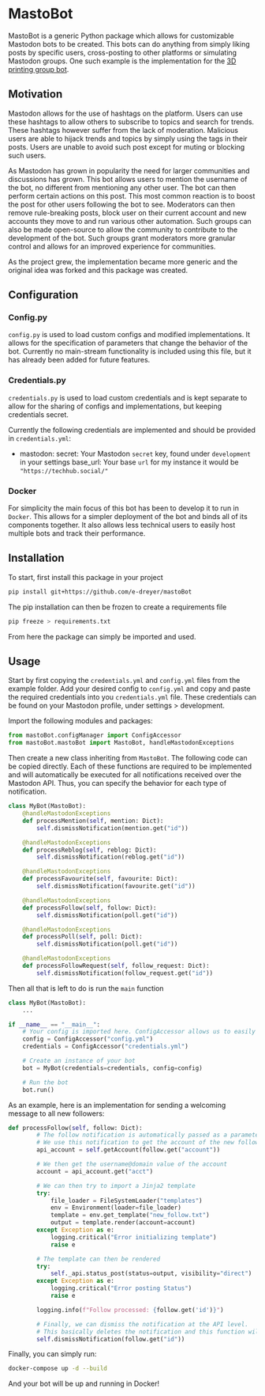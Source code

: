 # MastoBot

MastoBot is a generic Python package which allows for customizable Mastodon bots to be created. This bots can do anything from simply liking posts by specific users, cross-posting to other platforms or simulating Mastodon groups. One such example is the implementation for the [3D printing group bot](https://github.com/e-dreyer/mastoBot-3D).

## Motivation

Mastodon allows for the use of hashtags on the platform. Users can use these hashtags to allow others to subscribe to topics and search for trends. These hashtags however suffer from the lack of moderation. Malicious users are able to hijack trends and topics by simply using the tags in their posts. Users are unable to avoid such post except for muting or blocking such users.

As Mastodon has grown in popularity the need for larger communities and discussions has grown. This bot allows users to mention the username of the bot, no different from mentioning any other user. The bot can then perform certain actions on this post. This most common reaction is to boost the post for other users following the bot to see. Moderators can then remove rule-breaking posts, block user on their current account and new accounts they move to and run various other automation. Such groups can also be made open-source to allow the community to contribute to the development of the bot. Such groups grant moderators more granular control and allows for an improved experience for communities.

As the project grew, the implementation became more generic and the original idea was forked and this package was created.

## Configuration

### Config.py

`config.py` is used to load custom configs and modified implementations. It allows for the specification of parameters that change the behavior of the bot. Currently no main-stream functionality is included using this file, but it has already been added for future features.

### Credentials.py

`credentials.py` is used to load custom credentials and is kept separate to allow for the sharing of configs and implementations, but keeping credentials secret.

Currently the following credentials are implemented and should be provided in `credentials.yml`:

- mastodon:
    secret: Your Mastodon `secret` key, found under `development` in your settings
    base_url: Your base `url` for my instance it would be `"https://techhub.social/"`

### Docker

For simplicity the main focus of this bot has been to develop it to run in `Docker`. This allows for a simpler deployment of the bot and binds all of its components together. It also allows less technical users to easily host multiple bots and track their performance.

## Installation

To start, first install this package in your project

```bash
pip install git+https://github.com/e-dreyer/mastoBot
```

The pip installation can then be frozen to create a requirements file

```bash
pip freeze > requirements.txt
```

From here the package can simply be imported and used.

## Usage

Start by first copying the `credentials.yml` and `config.yml` files from the example folder. Add your desired config to `config.yml` and copy and paste the required credentials into you `credentials.yml` file. These credentials can be found on your Mastodon profile, under settings > development.

Import the following modules and packages:

```python
from mastoBot.configManager import ConfigAccessor
from mastoBot.mastoBot import MastoBot, handleMastodonExceptions
```

Then create a new class inheriting from `MastoBot`. The following code can be copied directly. Each of these functions are required to be implemented and will automatically be executed for all notifications received over the Mastodon API. Thus, you can specify the behavior for each type of notification.

```python
class MyBot(MastoBot):
    @handleMastodonExceptions
    def processMention(self, mention: Dict):
        self.dismissNotification(mention.get("id"))

    @handleMastodonExceptions
    def processReblog(self, reblog: Dict):
        self.dismissNotification(reblog.get("id"))

    @handleMastodonExceptions
    def processFavourite(self, favourite: Dict):
        self.dismissNotification(favourite.get("id"))

    @handleMastodonExceptions
    def processFollow(self, follow: Dict):
        self.dismissNotification(poll.get("id"))

    @handleMastodonExceptions
    def processPoll(self, poll: Dict):
        self.dismissNotification(poll.get("id"))

    @handleMastodonExceptions
    def processFollowRequest(self, follow_request: Dict):
        self.dismissNotification(follow_request.get("id"))
```

Then all that is left to do is run the `main` function

```python
class MyBot(MastoBot):
    ...

if __name__ == "__main__":
    # Your config is imported here. ConfigAccessor allows us to easily extend these files and get errors for incorrect and missing fields and values
    config = ConfigAccessor("config.yml")
    credentials = ConfigAccessor("credentials.yml")

    # Create an instance of your bot
    bot = MyBot(credentials=credentials, config=config)

    # Run the bot
    bot.run()
```

As an example, here is an implementation for sending a welcoming message to all new followers:

```python
def processFollow(self, follow: Dict):
        # The follow notification is automatically passed as a parameter to this function
        # We use this notification to get the account of the new follower
        api_account = self.getAccount(follow.get("account"))

        # We then get the username@domain value of the account
        account = api_account.get("acct")

        # We can then try to import a Jinja2 template
        try:
            file_loader = FileSystemLoader("templates")
            env = Environment(loader=file_loader)
            template = env.get_template("new_follow.txt")
            output = template.render(account=account)
        except Exception as e:
            logging.critical("Error initializing template")
            raise e

        # The template can then be rendered
        try:
            self._api.status_post(status=output, visibility="direct")
        except Exception as e:
            logging.critical("Error posting Status")
            raise e

        logging.info(f"Follow processed: {follow.get('id')}")

        # Finally, we can dismiss the notification at the API level.
        # This basically deletes the notification and this function will not be called for it again
        self.dismissNotification(follow.get("id"))
```

Finally, you can simply run:

```bash
docker-compose up -d --build
```

And your bot will be up and running in Docker!
